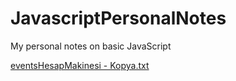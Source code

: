 # JavascriptPersonalNotes
My personal notes on basic JavaScript

[eventsHesapMakinesi - Kopya.txt](https://github.com/hackerdal/JavascriptPersonalNotes/files/6988781/eventsHesapMakinesi.-.Kopya.txt)
